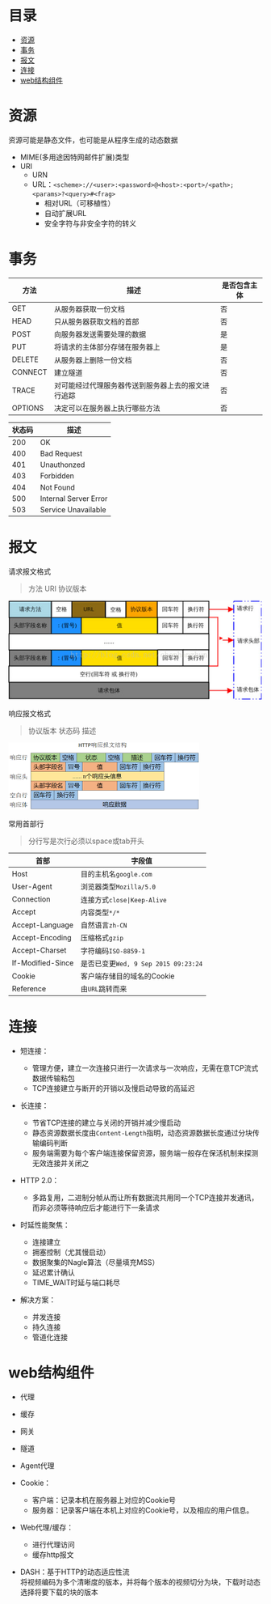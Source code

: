 # 目录
<!-- vim-markdown-toc GFM -->

- [资源](#资源)
- [事务](#事务)
- [报文](#报文)
- [连接](#连接)
- [web结构组件](#web结构组件)

<!-- vim-markdown-toc -->

# 资源
资源可能是静态文件，也可能是从程序生成的动态数据
* MIME(多用途因特网邮件扩展)类型
* URI
    * URN
    * URL：`<scheme>://<user>:<password>@<host>:<port>/<path>;<params>?<query>#<frag>`
        * 相对URL（可移植性）
        * 自动扩展URL
        * 安全字符与非安全字符的转义

# 事务
| 方法    | 描述                                               | 是否包含主体 |
|---------|----------------------------------------------------|--------------|
| GET     | 从服务器获取一份文档                               | 否           |
| HEAD    | 只从服务器获取文档的首部                           | 否           |
| POST    | 向服务器发送需要处理的数据                         | 是           |
| PUT     | 将请求的主体部分存储在服务器上                     | 是           |
| DELETE  | 从服务器上删除一份文档                             | 否           |
| CONNECT | 建立隧道                                           | 否           |
| TRACE   | 对可能经过代理服务器传送到服务器上去的报文进行追踪 | 否           |
| OPTIONS | 决定可以在服务器上执行哪些方法                     | 否           |

| 状态码 | 描述                  |
|--------|-----------------------|
| 200    | OK                    |
| 400    | Bad Request           |
| 401    | Unauthonzed           |
| 403    | Forbidden             |
| 404    | Not Found             |
| 500    | Internal Server Error |
| 503    | Service Unavailable   |

# 报文

请求报文格式
> 方法 URI 协议版本

![http请求报文格式](images/http.jpg)

响应报文格式
> 协议版本 状态码 描述

![http响应报文格式](images/httpd.png)

常用首部行
> 分行写是次行必须以space或tab开头

| 首部              | 字段值                               |
|-------------------|--------------------------------------|
| Host              | 目的主机名`google.com`               |
| User-Agent        | 浏览器类型`Mozilla/5.0`              |
| Connection        | 连接方式`close\|Keep-Alive`          |
| Accept            | 内容类型`*/*`                        |
| Accept-Language   | 自然语言`zh-CN`                      |
| Accept-Encoding   | 压缩格式`gzip`                       |
| Accept-Charset    | 字符编码`ISO-8859-1`                 |
| If-Modified-Since | 是否已变更`Wed, 9 Sep 2015 09:23:24` |
| Cookie            | 客户端存储目的域名的Cookie           |
| Reference         | 由`URL`跳转而来                      |

# 连接
* 短连接：
    * 管理方便，建立一次连接只进行一次请求与一次响应，无需在意TCP流式数据传输粘包
    * TCP连接建立与断开的开销以及慢启动导致的高延迟
* 长连接：
    * 节省TCP连接的建立与关闭的开销并减少慢启动
    * 静态资源数据长度由`Content-Length`指明，动态资源数据长度通过分块传输编码判断
    * 服务端需要为每个客户端连接保留资源，服务端一般存在保活机制来探测无效连接并关闭之
* HTTP 2.0：
    * 多路复用，二进制分帧从而让所有数据流共用同一个TCP连接并发通讯，而非必须等待响应后才能进行下一条请求

* 时延性能聚焦：
    * 连接建立
    * 拥塞控制（尤其慢启动）
    * 数据聚集的Nagle算法（尽量填充MSS）
    * 延迟累计确认
    * TIME_WAIT时延与端口耗尽
* 解决方案：
    * 并发连接
    * 持久连接
    * 管道化连接

# web结构组件
* 代理
* 缓存
* 网关
* 隧道
* Agent代理

* Cookie：
    * 客户端：记录本机在服务器上对应的Cookie号
    * 服务器：记录客户端在本机上对应的Cookie号，以及相应的用户信息。

* Web代理/缓存：
    * 进行代理访问
    * 缓存http报文

* DASH：基于HTTP的动态适应性流  
    将视频编码为多个清晰度的版本，并将每个版本的视频切分为块，下载时动态选择将要下载的块的版本
